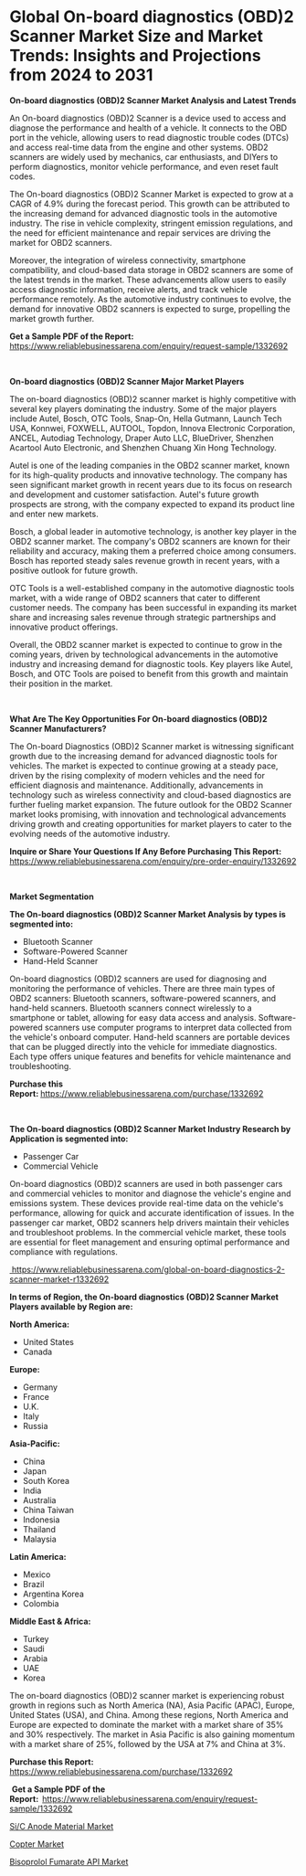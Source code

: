 <p><h1>Global On-board diagnostics (OBD)2 Scanner Market Size and Market Trends: Insights and Projections from 2024 to 2031</h1></p><p><strong>On-board diagnostics (OBD)2 Scanner Market Analysis and Latest Trends</strong></p>
<p><p>An On-board diagnostics (OBD)2 Scanner is a device used to access and diagnose the performance and health of a vehicle. It connects to the OBD port in the vehicle, allowing users to read diagnostic trouble codes (DTCs) and access real-time data from the engine and other systems. OBD2 scanners are widely used by mechanics, car enthusiasts, and DIYers to perform diagnostics, monitor vehicle performance, and even reset fault codes.</p><p>The On-board diagnostics (OBD)2 Scanner Market is expected to grow at a CAGR of 4.9% during the forecast period. This growth can be attributed to the increasing demand for advanced diagnostic tools in the automotive industry. The rise in vehicle complexity, stringent emission regulations, and the need for efficient maintenance and repair services are driving the market for OBD2 scanners.</p><p>Moreover, the integration of wireless connectivity, smartphone compatibility, and cloud-based data storage in OBD2 scanners are some of the latest trends in the market. These advancements allow users to easily access diagnostic information, receive alerts, and track vehicle performance remotely. As the automotive industry continues to evolve, the demand for innovative OBD2 scanners is expected to surge, propelling the market growth further.</p></p>
<p><strong>Get a Sample PDF of the Report:&nbsp;</strong> <a href="https://www.reliablebusinessarena.com/enquiry/request-sample/1332692">https://www.reliablebusinessarena.com/enquiry/request-sample/1332692</a></p>
<p>&nbsp;</p>
<p><strong>On-board diagnostics (OBD)2 Scanner Major Market Players</strong></p>
<p><p>The on-board diagnostics (OBD)2 scanner market is highly competitive with several key players dominating the industry. Some of the major players include Autel, Bosch, OTC Tools, Snap-On, Hella Gutmann, Launch Tech USA, Konnwei, FOXWELL, AUTOOL, Topdon, Innova Electronic Corporation, ANCEL, Autodiag Technology, Draper Auto LLC, BlueDriver, Shenzhen Acartool Auto Electronic, and Shenzhen Chuang Xin Hong Technology.</p><p>Autel is one of the leading companies in the OBD2 scanner market, known for its high-quality products and innovative technology. The company has seen significant market growth in recent years due to its focus on research and development and customer satisfaction. Autel's future growth prospects are strong, with the company expected to expand its product line and enter new markets.</p><p>Bosch, a global leader in automotive technology, is another key player in the OBD2 scanner market. The company's OBD2 scanners are known for their reliability and accuracy, making them a preferred choice among consumers. Bosch has reported steady sales revenue growth in recent years, with a positive outlook for future growth.</p><p>OTC Tools is a well-established company in the automotive diagnostic tools market, with a wide range of OBD2 scanners that cater to different customer needs. The company has been successful in expanding its market share and increasing sales revenue through strategic partnerships and innovative product offerings.</p><p>Overall, the OBD2 scanner market is expected to continue to grow in the coming years, driven by technological advancements in the automotive industry and increasing demand for diagnostic tools. Key players like Autel, Bosch, and OTC Tools are poised to benefit from this growth and maintain their position in the market.</p></p>
<p>&nbsp;</p>
<p><strong>What Are The Key Opportunities For On-board diagnostics (OBD)2 Scanner Manufacturers?</strong></p>
<p><p>The On-board Diagnostics (OBD)2 Scanner market is witnessing significant growth due to the increasing demand for advanced diagnostic tools for vehicles. The market is expected to continue growing at a steady pace, driven by the rising complexity of modern vehicles and the need for efficient diagnosis and maintenance. Additionally, advancements in technology such as wireless connectivity and cloud-based diagnostics are further fueling market expansion. The future outlook for the OBD2 Scanner market looks promising, with innovation and technological advancements driving growth and creating opportunities for market players to cater to the evolving needs of the automotive industry.</p></p>
<p><strong>Inquire or Share Your Questions If Any Before Purchasing This Report:</strong> <a href="https://www.reliablebusinessarena.com/enquiry/pre-order-enquiry/1332692">https://www.reliablebusinessarena.com/enquiry/pre-order-enquiry/1332692</a></p>
<p>&nbsp;</p>
<p><strong>Market Segmentation</strong></p>
<p><strong>The On-board diagnostics (OBD)2 Scanner Market Analysis by types is segmented into:</strong></p>
<p><ul><li>Bluetooth Scanner</li><li>Software-Powered Scanner</li><li>Hand-Held Scanner</li></ul></p>
<p><p>On-board diagnostics (OBD)2 scanners are used for diagnosing and monitoring the performance of vehicles. There are three main types of OBD2 scanners: Bluetooth scanners, software-powered scanners, and hand-held scanners. Bluetooth scanners connect wirelessly to a smartphone or tablet, allowing for easy data access and analysis. Software-powered scanners use computer programs to interpret data collected from the vehicle's onboard computer. Hand-held scanners are portable devices that can be plugged directly into the vehicle for immediate diagnostics. Each type offers unique features and benefits for vehicle maintenance and troubleshooting.</p></p>
<p><strong>Purchase this Report:&nbsp;</strong><a href="https://www.reliablebusinessarena.com/purchase/1332692">https://www.reliablebusinessarena.com/purchase/1332692</a></p>
<p>&nbsp;</p>
<p><strong>The On-board diagnostics (OBD)2 Scanner Market Industry Research by Application is segmented into:</strong></p>
<p><ul><li>Passenger Car</li><li>Commercial Vehicle</li></ul></p>
<p><p>On-board diagnostics (OBD)2 scanners are used in both passenger cars and commercial vehicles to monitor and diagnose the vehicle's engine and emissions system. These devices provide real-time data on the vehicle's performance, allowing for quick and accurate identification of issues. In the passenger car market, OBD2 scanners help drivers maintain their vehicles and troubleshoot problems. In the commercial vehicle market, these tools are essential for fleet management and ensuring optimal performance and compliance with regulations.</p></p>
<p><a href="https://www.reliablebusinessarena.com/global-on-board-diagnostics-2-scanner-market-r1332692">&nbsp;https://www.reliablebusinessarena.com/global-on-board-diagnostics-2-scanner-market-r1332692</a></p>
<p><strong>In terms of Region, the On-board diagnostics (OBD)2 Scanner Market Players available by Region are:</strong></p>
<p>
    <p> <strong> North America: </strong>
        <ul>
            <li>United States</li>
            <li>Canada</li>
        </ul>
        </p> 
    <p> <strong> Europe: </strong>
        <ul>
            <li>Germany</li>
            <li>France</li>
            <li>U.K.</li>
            <li>Italy</li>
            <li>Russia</li>
        </ul>
        </p> 
    <p> <strong> Asia-Pacific: </strong>
        <ul>
            <li>China</li>
            <li>Japan</li>
            <li>South Korea</li>
            <li>India</li>
            <li>Australia</li>
            <li>China Taiwan</li>
            <li>Indonesia</li>
            <li>Thailand</li>
            <li>Malaysia</li>
        </ul>
        </p> 
    <p> <strong> Latin America: </strong>
        <ul>
            <li>Mexico</li>
            <li>Brazil</li>
            <li>Argentina Korea</li>
            <li>Colombia</li>
        </ul>
        </p> 
    <p> <strong> Middle East & Africa: </strong>
        <ul>
            <li>Turkey</li>
            <li>Saudi</li>
            <li>Arabia</li>
            <li>UAE</li>
            <li>Korea</li>
        </ul>
    </p>
    </p>
<p><p>The on-board diagnostics (OBD)2 scanner market is experiencing robust growth in regions such as North America (NA), Asia Pacific (APAC), Europe, United States (USA), and China. Among these regions, North America and Europe are expected to dominate the market with a market share of 35% and 30% respectively. The market in Asia Pacific is also gaining momentum with a market share of 25%, followed by the USA at 7% and China at 3%.</p></p>
<p><strong>Purchase this Report: </strong><a href="https://www.reliablebusinessarena.com/purchase/1332692">https://www.reliablebusinessarena.com/purchase/1332692</a></p>
<p>&nbsp;<strong>Get a Sample PDF of the Report:&nbsp;&nbsp;</strong><a href="https://www.reliablebusinessarena.com/enquiry/request-sample/1332692">https://www.reliablebusinessarena.com/enquiry/request-sample/1332692</a></p>
<p><strong></strong></p>
<p><p><a href="https://medium.com/@bradleyills65767/si-c-anode-material-market-size-share-analysis-growth-trends-forecasts-2024-2031-008ed9820043">Si/C Anode Material Market</a></p><p><a href="https://view.publitas.com/reportprime-1/insights-into-the-copter-market-size-which-is-expanding-with-a-4-5-cagr-from-2024-2031/">Copter Market</a></p><p><a href="https://medium.com/@amandaexton567/bisoprolol-fumarate-api-market-size-share-analysis-growth-trends-forecast-2024-2031-d28d8cd5586c">Bisoprolol Fumarate API Market</a></p></p>